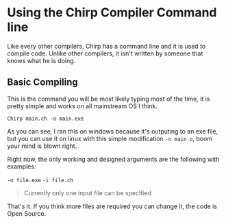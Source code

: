 # Using the Chirp Compiler Command line
Like every other compilers, Chirp has a command line and it is used
to compile code. Unlike other compilers, it isn't written by someone that knows what he is doing.

##  Basic Compiling
This is the command you will be most likely typing most of the time, it is 
pretty simple and works on all mainstream OS I think.

```Chirp main.ch -o main.exe ```

As you can see, I ran this on windows because it's outputing to an exe file, but you can use it on linux with this simple
modification ``-o main.o``, boom your mind is blown right. 

Right now, the only working and designed arguments are the following with examples:

```-o file.exe```
```-i file.ch```

> Currently only one input file can be specified

That's it. If you think more files are required you can change it, the code is Open Source.
